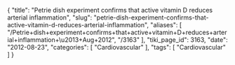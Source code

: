 {
    "title": "Petrie dish experiment confirms that active vitamin D reduces arterial inflammation",
    "slug": "petrie-dish-experiment-confirms-that-active-vitamin-d-reduces-arterial-inflammation",
    "aliases": [
        "/Petrie+dish+experiment+confirms+that+active+vitamin+D+reduces+arterial+inflammation+\u2013+Aug+2012",
        "/3163"
    ],
    "tiki_page_id": 3163,
    "date": "2012-08-23",
    "categories": [
        "Cardiovascular"
    ],
    "tags": [
        "Cardiovascular"
    ]
}